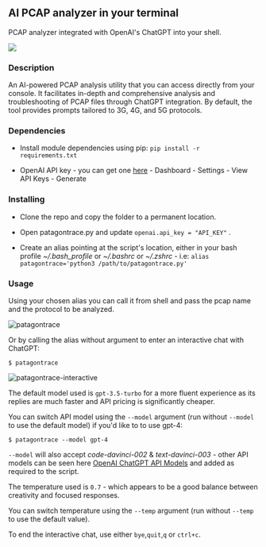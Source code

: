 ## AI PCAP analyzer in your terminal

PCAP analyzer integrated with OpenAI's ChatGPT into your shell.

![](https://ibb.co/Rhp1PbJ)

### Description

An AI-powered PCAP analysis utility that you can access directly from your console. It facilitates in-depth and comprehensive analysis and troubleshooting of PCAP files through ChatGPT integration. By default, the tool provides prompts tailored to 3G, 4G, and 5G protocols.

### Dependencies

* Install module dependencies using pip:
 ```pip install -r requirements.txt```

* OpenAI API key - you can get one [here](https://platform.openai.com/overview) - Dashboard - Settings - View API Keys - Generate


### Installing

* Clone the repo and copy the folder to a permanent location.

* Open patagontrace.py and update `openai.api_key = "API_KEY"` .

* Create an alias pointing at the script's location, either in your bash profile *~/.bash_profile* or *~/.bashrc* or *~/.zshrc* - i.e:
 ```alias patagontrace='python3 /path/to/patagontrace.py'```

### Usage

Using your chosen alias you can call it from shell and pass the pcap name and the protocol to be analyzed.


![patagontrace](https://imgur.com/JYfwkd7.png)

Or by calling the alias without argument to enter an interactive chat with ChatGPT:

```$ patagontrace ```

![patagontrace-interactive](https://imgur.com/40kRhBe.png)


The default model used is `gpt-3.5-turbo` for a more fluent experience as its replies are much faster and API pricing is significantly cheaper.

You can switch API model using the `--model` argument (run without `--model` to use the default model) if you'd like to to use gpt-4:

```$ patagontrace --model gpt-4```

`--model` will also accept *code-davinci-002* & *text-davinci-003* - other API models can be seen here [OpenAI ChatGPT API Models](https://platform.openai.com/docs/models) and added as required to the script.

The temperature used is `0.7` - which appears to be a good balance between creativity and focused responses. 

You can switch temperature using the `--temp` argument (run without `--temp` to use the default value).

To end the interactive chat, use either `bye`,`quit`,`q` or `ctrl+c`.
